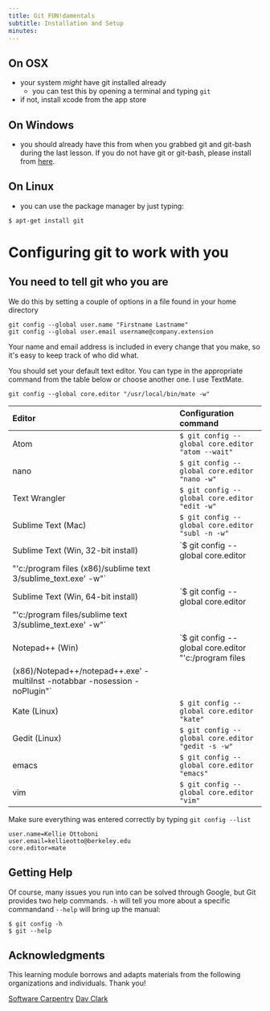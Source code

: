 ```yaml
---
title: Git FUN!damentals
subtitle: Installation and Setup
minutes:
---
```


## On OSX

* your system *might* have git installed already
  * you can test this by opening a terminal and typing `git`
* if not, install xcode from the app store

## On Windows

* you should already have this from when you grabbed git and git-bash during the last lesson. If you do not have git or git-bash, please install from [here](https://git-scm.com/downloads).

## On Linux

* you can use the package manager by just typing:

~~~
$ apt-get install git
~~~

# Configuring git to work with you

## You need to tell git who you are

We do this by setting a couple of options in a file found in your home directory

~~~{.input}
git config --global user.name "Firstname Lastname"
git config --global user.email username@company.extension
~~~

Your name and email address is included in every change that you make, so it's easy to keep track of who did what.


You should set your default text editor. You can type in the appropriate
command from the table below or choose another one. I use TextMate.

~~~{.input}
git config --global core.editor "/usr/local/bin/mate -w"
~~~

| Editor             | Configuration command                            |
|:-------------------|:-------------------------------------------------|
|Atom | `$ git config --global core.editor "atom --wait"`|
| nano               | `$ git config --global core.editor "nano -w"`    |
| Text Wrangler      | `$ git config --global core.editor "edit -w"`    |
| Sublime Text (Mac) | `$ git config --global core.editor "subl -n -w"` |
| Sublime Text (Win, 32-bit install) | `$ git config --global core.editor
"'c:/program files (x86)/sublime text 3/sublime_text.exe' -w"` |
| Sublime Text (Win, 64-bit install) | `$ git config --global core.editor
"'c:/program files/sublime text 3/sublime_text.exe' -w"` |
| Notepad++ (Win)    | `$ git config --global core.editor "'c:/program files
(x86)/Notepad++/notepad++.exe' -multiInst -notabbar -nosession -noPlugin"`|
| Kate (Linux)       | `$ git config --global core.editor "kate"`       |
| Gedit (Linux)      | `$ git config --global core.editor "gedit -s -w"`   |
| emacs              | `$ git config --global core.editor "emacs"`   |
| vim                | `$ git config --global core.editor "vim"`   |

Make sure everything was entered correctly by typing `git config --list`

~~~{.output}
user.name=Kellie Ottoboni
user.email=kellieotto@berkeley.edu
core.editor=mate
~~~

## Getting Help

Of course, many issues you run into can be solved through Google, but Git
provides two help commands. `-h` will tell you more about a specific commandand
`--help` will bring up the manual:

~~~
$ git config -h
$ git --help
~~~

## Acknowledgments

This learning module borrows and adapts materials from the following organizations and individuals. Thank you!

[Software Carpentry](https://github.com/swcarpentry/git-novice)
[Dav Clark](https://github.com/davclark/git-fundamentals)
